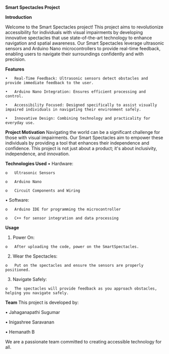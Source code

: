 
****Smart Spectacles Project****

**Introduction**

  Welcome to the Smart  Spectacles project! This project aims to revolutionize accessibility for individuals with visual impairments by developing innovative spectacles that use state-of-the-art technology to enhance navigation and spatial awareness.
  Our Smart Spectacles leverage ultrasonic sensors and Arduino Nano microcontrollers to provide real-time feedback, enabling users to navigate their surroundings confidently and with precision.
  
  **Features**
  
    •	Real-Time Feedback: Ultrasonic sensors detect obstacles and provide immediate feedback to the user.
    
    •	Arduino Nano Integration: Ensures efficient processing and control.
    
    •	Accessibility Focused: Designed specifically to assist visually impaired individuals in navigating their environment safely.
    
    •	Innovative Design: Combining technology and practicality for everyday use.

**Project Motivation**
  Navigating the world can be a significant challenge for those with visual impairments. Our Smart  Spectacles aim to empower these individuals by providing a tool that enhances their independence and confidence. This project is not just about a product; it's about inclusivity, independence, and innovation.
  
**Technologies Used**
  •	Hardware:
  
    o	Ultrasonic Sensors
    
    o	Arduino Nano
    
    o	Circuit Components and Wiring
    
  •	Software:
  
    o	Arduino IDE for programming the microcontroller
    
    o	C++ for sensor integration and data processing
    
**Usage**

  1.	Power On:
     
    o	After uploading the code, power on the SmartSpectacles.
    
  2.	Wear the Spectacles:
     
    o	Put on the spectacles and ensure the sensors are properly positioned.
    
  3.	Navigate Safely:
     
    o	The spectacles will provide feedback as you approach obstacles, helping you navigate safely.

**Team**
  This project is developed by:
  
  •	Jahaganapathi Sugumar
  
  •	Inigashree Saravanan
  
  •	Hemanath B
  
  We are a passionate team committed to creating accessible technology for all.

